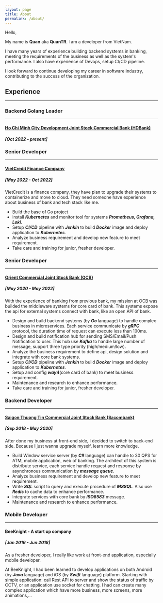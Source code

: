 ```yaml
---
layout: page
title: About
permalink: /about/
---
```


Hello,

My name is **Quan** aka **QuanTR**. I am a developer from VietNam.

I have many years of experience building backend systems in banking, meeting the requirements of the business as well as the system's performance. I also have experience of Devops, setup CI/CD pipeline.

I look forward to continue developing my career in software industry, contributing to the success of the organization.


## **Experience**
---

### **Backend Golang Leader**
---
#### [Ho Chi Minh City Development Joint Stock Commercial Bank (HDBank)](https://hdbank.com.vn/)
##### [Oct 2022 - present]


### **Senior Developer**
---
#### [VietCredit Finance Company](https://www.vietcredit.vn/)
##### [May 2022 - Oct 2022]

VietCredit is a finance company, they have plan to upgrade their systems to containerize and move to cloud. They need someone have experience about business of bank and tech stack like me.

* Build the base of Go project
* Install _**Kubernetes**_ and monitor tool for systems _**Prometheus, Grafana, Loki**_.
* Setup _**CI/CD**_ pipeline with _**Jenkin**_ to build _**Docker**_ image and deploy application to _**Kubernetes**_.
* Analyze business requirement and develop new feature to meet requirement.
* Take care and training for junior, fresher developer.

### **Senior Developer**
---
#### [Orient Commercial Joint Stock Bank (OCB)](https://go.ocb.com.vn/)
##### [May 2020 - May 2022]

With the experience of banking from previous bank, my mission at OCB was builded the middleware systems for core card of bank. This systems expose the api for external systems connect with bank, like an open API of bank.

* Design and build backend systems (by _**Go**_ language) to handle complex business in microservices. Each service communicate by _**gRPC**_ protocol, the duration time of request can execute less than 100ms.
* Design and build notification hub for sending SMS/Email/Push Notification to user. This hub use _**Kafka**_ to handle large number of message, support three type priority (high/medium/low).
* Analyze the business requirement to define api, design solution and integrate with core bank systems.
* Setup _**CI/CD**_ pipeline with _**Jenkin**_ to build _**Docker**_ image and deploy application to _**Kubernetes**_.
* Setup and config _**way4**_(core card of bank) to meet business requirement.
* Maintenance and research to enhance performance.
* Take care and training for junior, fresher developer.

### **Backend Developer**
---
#### [Saigon Thuong Tin Commercial Joint Stock Bank (Sacombank)](https://wwww.sacombank.com.vn) 
##### [Sep 2018 - May 2020]

After done my business at front-end side, I decided to switch to back-end side. Because I just wanna upgrade myself, learn more knowledge.

* Build Window service server (by _**C#**_ language) can handle to 30 QPS for ATM, mobile application, web of banking. The architect of this system is distribute service, each service handle request and response by asynchronous communication by _**message queue**_.
* Analyze business requirement and develop new feature to meet requirement.
* Write _**SQL**_ script to query and execute procedure of _**MSSQL**_. Also use _**Redis**_ to cache data to enhance performance.
* Integrate services with core bank by _**ISO8583**_ message.
* Maintenance and research to enhance performance.

### **Mobile Developer**
---
#### BeeKnight - A start up company
##### [Jan 2016 - Jun 2018]

As a fresher developer, I really like work at front-end application, especially mobile developer.

At BeeKnight, I had been learned to develop applications on both Android (by _**Java**_ language) and iOS (by _**Swift**_ language) platform. Starting with simple application: call Rest API to server and show the status of traffic by CCTV, or an application use socket for chatting. I had can create many complex application which have more business, more screens, more animations,...